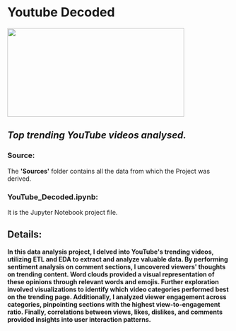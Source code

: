 # Youtube Decoded
<img src="https://research.google.com/youtube8m/youtube-logo-light.png" width=400 height=200>

## *Top trending YouTube videos analysed.* </br>

### Source:
The **'Sources'** folder contains all the data from which the Project was derived. <br>

### YouTube_Decoded.ipynb:
It is the Jupyter Notebook project file.

## Details:
**In this data analysis project, I delved into YouTube's trending videos, utilizing ETL and EDA to extract and analyze valuable data. By performing sentiment analysis on comment sections, I uncovered viewers' thoughts on trending content. Word clouds provided a visual representation of these opinions through relevant words and emojis. Further exploration involved visualizations to identify which video categories performed best on the trending page. Additionally, I analyzed viewer engagement across categories, pinpointing sections with the highest view-to-engagement ratio. Finally, correlations between views, likes, dislikes, and comments provided insights into user interaction patterns.**
